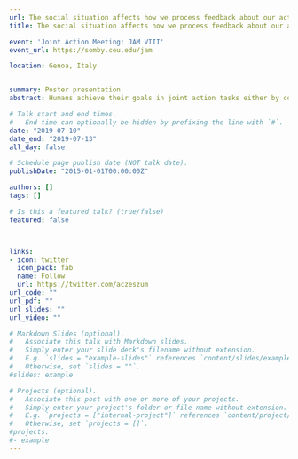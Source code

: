 ```yaml
---
url: The social situation affects how we process feedback about our actions4
title: The social situation affects how we process feedback about our actions

event: 'Joint Action Meeting: JAM VIII'
event_url: https://somby.ceu.edu/jam

location: Genoa, Italy


summary: Poster presentation
abstract: Humans achieve their goals in joint action tasks either by cooperation or competition. Here, we investigated the neural processes underpinning error and monetary rewards processing in such cooperative and competitive situations.  We used electroencephalography and analyzed event-related potentials. 26 dyads performed a joint four-alternative forced choice task. Participants received performance feedback about their individual and joint errors and accompanying monetary rewards.We used linear mixed effects models to analyze the feedback-related-negativity (FRN) and used the Threshold-free cluster enhancement (TFCE) method to explore activations of all electrodes and times. We found main effects of the outcome and social situation, but no interaction at mid-line frontal electrodes. The FRN was more negative for losses than wins in both social situations. Moreover, the FRN amplitudes differed between social situations. Further, the differences induced by the social situations were stronger in participants with higher scores on a perspective taking test. Our exploratory TFCE analysis revealed that processing of feedback differs between cooperative and competitive situations at right temporo-parietal electrodes. In sum, our results replicate previous studies about the FRN and extend them by comparing neurophysiological responses to positive and negative outcomes in a task that simultaneously engages two participants in competitive and cooperative situations. 

# Talk start and end times.
#   End time can optionally be hidden by prefixing the line with `#`.
date: "2019-07-10"
date_end: "2019-07-13"
all_day: false

# Schedule page publish date (NOT talk date).
publishDate: "2015-01-01T00:00:00Z"

authors: []
tags: []

# Is this a featured talk? (true/false)
featured: false



links:
- icon: twitter
  icon_pack: fab
  name: Follow
  url: https://twitter.com/aczeszum
url_code: ""
url_pdf: ""
url_slides: ""
url_video: ""

# Markdown Slides (optional).
#   Associate this talk with Markdown slides.
#   Simply enter your slide deck's filename without extension.
#   E.g. `slides = "example-slides"` references `content/slides/example-slides.md`.
#   Otherwise, set `slides = ""`.
#slides: example

# Projects (optional).
#   Associate this post with one or more of your projects.
#   Simply enter your project's folder or file name without extension.
#   E.g. `projects = ["internal-project"]` references `content/project/deep-learning/index.md`.
#   Otherwise, set `projects = []`.
#projects:
#- example
---
```



